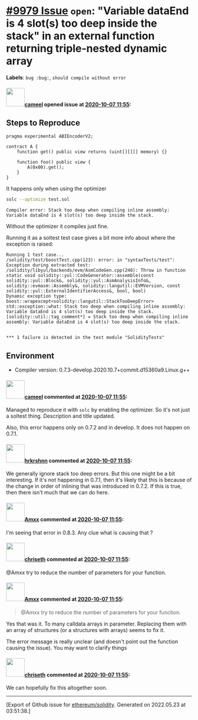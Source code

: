 # [\#9979 Issue](https://github.com/ethereum/solidity/issues/9979) `open`: "Variable dataEnd is 4 slot(s) too deep inside the stack" in an external function returning triple-nested dynamic array
**Labels**: `bug :bug:`, `should compile without error`


#### <img src="https://avatars.githubusercontent.com/u/137030?v=4" width="50">[cameel](https://github.com/cameel) opened issue at [2020-10-07 11:55](https://github.com/ethereum/solidity/issues/9979):

## Steps to Reproduce
```solidity
pragma experimental ABIEncoderV2;

contract A {
    function get() public view returns (uint[][][] memory) {}

    function foo() public view {
        A(0x00).get();
    }
}
```

It happens only when using the optimizer
```bash
solc --optimize test.sol
```
```
Compiler error: Stack too deep when compiling inline assembly: Variable dataEnd is 4 slot(s) too deep inside the stack.
```
Without the optimizer it compiles just fine.

Running it as a soltest test case gives a bit more info about where the exception is raised:
```
Running 1 test case...
/solidity/test/boostTest.cpp(123): error: in "syntaxTests/test": Exception during extracted test: /solidity/libyul/backends/evm/AsmCodeGen.cpp(248): Throw in function static void solidity::yul::CodeGenerator::assemble(const solidity::yul::Block&, solidity::yul::AsmAnalysisInfo&, solidity::evmasm::Assembly&, solidity::langutil::EVMVersion, const solidity::yul::ExternalIdentifierAccess&, bool, bool)
Dynamic exception type: boost::wrapexcept<solidity::langutil::StackTooDeepError>
std::exception::what: Stack too deep when compiling inline assembly: Variable dataEnd is 4 slot(s) too deep inside the stack.
[solidity::util::tag_comment*] = Stack too deep when compiling inline assembly: Variable dataEnd is 4 slot(s) too deep inside the stack.


*** 1 failure is detected in the test module "SolidityTests"
```

## Environment
- Compiler version: 0.7.3-develop.2020.10.7+commit.d15360a9.Linux.g++

#### <img src="https://avatars.githubusercontent.com/u/137030?v=4" width="50">[cameel](https://github.com/cameel) commented at [2020-10-07 11:55](https://github.com/ethereum/solidity/issues/9979#issuecomment-704896459):

Managed to reproduce it with `solc` by enabling the optimizer. So it's not just a soltest thing. Description and title updated.

Also, this error happens only on 0.7.2 and in develop. It does not happen on 0.7.1.

#### <img src="https://avatars.githubusercontent.com/u/13174375?u=52d702cb6bec53b561afa293cf9cd53ef7a63924&v=4" width="50">[hrkrshnn](https://github.com/hrkrshnn) commented at [2020-10-07 11:55](https://github.com/ethereum/solidity/issues/9979#issuecomment-705548174):

We generally ignore stack too deep errors. But this one might be a bit interesting. If it's not happening in 0.7.1, then it's likely that this is because of the change in order of inlining that was introduced in 0.7.2. If this is true, then there isn't much that we can do here.

#### <img src="https://avatars.githubusercontent.com/u/2432299?v=4" width="50">[Amxx](https://github.com/Amxx) commented at [2020-10-07 11:55](https://github.com/ethereum/solidity/issues/9979#issuecomment-820552076):

I'm seeing that error in 0.8.3.
Any clue what is causing that ?

#### <img src="https://avatars.githubusercontent.com/u/9073706?v=4" width="50">[chriseth](https://github.com/chriseth) commented at [2020-10-07 11:55](https://github.com/ethereum/solidity/issues/9979#issuecomment-822311917):

@Amxx try to reduce the number of parameters for your function.

#### <img src="https://avatars.githubusercontent.com/u/2432299?v=4" width="50">[Amxx](https://github.com/Amxx) commented at [2020-10-07 11:55](https://github.com/ethereum/solidity/issues/9979#issuecomment-822326789):

> @Amxx try to reduce the number of parameters for your function.

Yes that was it. To many calldata arrays in parameter. Replacing them with an array of structures (or a structures with arrays) seems to fix it.

The error message is really unclear (and doesn't point out the function causing the issue). You may want to clarify things

#### <img src="https://avatars.githubusercontent.com/u/9073706?v=4" width="50">[chriseth](https://github.com/chriseth) commented at [2020-10-07 11:55](https://github.com/ethereum/solidity/issues/9979#issuecomment-822518863):

We can hopefully fix this altogether soon.


-------------------------------------------------------------------------------



[Export of Github issue for [ethereum/solidity](https://github.com/ethereum/solidity). Generated on 2022.05.23 at 03:51:38.]
